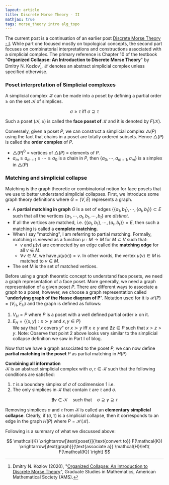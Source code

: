 ```yaml
---
layout: article
title: Discrete Morse Theory - II
mathjax: true
tags: morse_theory intro alg_topo
---
```


The current post is a continuation of an earlier post [Discrete Morse Theory - I](https://t-padma.github.io/2023/07/30/discrete-morse.html). While part one focused mostly on topological concepts, the second part focuses on combinatorial interpretations and constructions associated with a simplicial complex. The primary reference is Chapter 10 of the textbook "**Organized Collapse: An Introduction to Discrete Morse Theory**" by Dmitry N. Kozlov[^2]. $\mathcal{K}$ denotes an abstract simplicial complex unless specified otherwise.

### Poset interpretation of Simplicial complexes
A simplicial complex $\mathcal{K}$ can be made into a poset by defining a partial order $\geq$ on the set $\mathcal{K}$ of simplices. 

$$
\sigma \geq \tau \text{ iff } \sigma \supseteq \tau
$$

Such a poset $(\mathcal{K}, \geq)$ is called the **face poset of** $\mathcal{K}$ and it is denoted by $F(\mathcal{K})$.

Conversely, given a poset $P$, we can construct a simplicial complex $\triangle(P)$ using the fact that chains in a poset are totally ordered subsets. Hence $\triangle(P)$ is called the **order complex** of $P$. 
* $\triangle(P)^0$ = vertices of $\triangle(P)$ = elements of $P$.
* $a_m \geq a_{m-1} \geq \cdots \geq a_0$ is a chain in $P$, then $\lbrace a_0, \cdots, a_{m-1}, a_m \rbrace$ is a simplex in $\triangle(P)$

### Matching and simplicial collapse
Matching is the graph theoretic or combinatorial notion for face posets that we use to better understand simplicial collapses. First, we introduce some graph theory definitions where $G = (V, E)$ represents a graph.
* A **partial matching in graph** $G$ is a set of edges $\lbrace \lbrace a_1,b_1 \rbrace, \cdots, \lbrace a_t,b_t \rbrace \rbrace \subset E$ such that all the vertices $\lbrace a_1, \cdots, a_t,b_1,\cdots,b_t \rbrace$ are *distinct*.
* If all the vertices are matched, i.e. $\lbrace \lbrace a_1,b_1 \rbrace, \cdots, \lbrace a_t,b_t \rbrace \rbrace = E$, then such a matching is called a **complete matching**.
* When I say "matching", I am referring to partial matching. Formally, matching is viewed as a function $\mu: M \rightarrow M$ for $M \subset V$ such that:
  - $v$ and $\mu(v)$ are connected by an edge called the **matching edge** for all $v \in M$.
  - $\forall v \in M$, we have $\mu(\mu(v)) = v$. In other words, the vertex $\mu(v) \in M$ is matched to $v \in M$.
* The set M is the set of matched vertices.

Before using a graph theoretic concept to understand face posets, we need a graph representation of a face poset. More generally, we need a graph representation of a given poset $P$. There are different ways to associate a graph to a poset, however, we choose a graph representation called "**underlying graph of the Hasse diagram of P**". Notation used for it is $\mathcal{H}(P) = (V_H, E_H)$ and the graph is defined as follows:
1. $V_H = P$ where $P$ is a poset with a well defined partial order $\geq$ on it.
2. $E_H = \lbrace \lbrace x, y \rbrace : x \succ y \text{ and } x,y \in P  \rbrace$ \
   We say that "$x$ covers $y$" or $x \succ y$ iff $x \geq y$ and $\nexists z \in P$ such that $x > z > y$.
Note: Observe that point 2 above looks very similar to the simplicial collapse definition we saw in Part I of blog. 

Now that we have a graph associated to the poset $P$, we can now define **partial matching in the poset** $P$ as partial matching in $H(P)$

**Combining all information**\
$\mathcal{K}$ is an abstract simplicial complex with $\sigma, \tau \in \mathcal{K}$ such that the following conditions are satisfied:
1. $\tau$ is a boundary simplex of $\sigma$ of codimension $1$ i.e.  
2. The only simplices in $\mathcal{K}$ that contain $\tau$ are $\tau$ and $\sigma$.

  $$
\nexists \gamma \in \mathcal{K} \quad \text{such that} \quad \sigma \supseteq \gamma \supseteq \tau
  $$

Removing simplices $\sigma$ and $\tau$ from $\mathcal{K}$ is called an **elementary simplicial collapse**. Clearly, if $(\sigma, \tau)$ is a simplicial collapse, then it corresponds to an edge in the graph $H(P)$ where $P = \mathcal{H}(\mathcal{K})$.

Following is a summary of what we discussed above:

$$
\mathcal{K} \xrightarrow[\text{poset}]{\text{convert to}} F(\mathcal{K}) \xrightarrow[\text{graph}]{\text{associate a}} \mathcal{H}\left( F(\mathcal{K}) \right)
$$














[^1]: Bauer, U., and Edelsbrunner, H. (2016), "[The Morse theory of Čech and Delaunay complexes](https://doi.org/10.1090/tran/6991)", Transactions of the American Mathematical Society, American Mathematical Society (AMS).
[^2]: Dmitry N. Kozlov (2020), "[Organized Collapse: An Introduction to Discrete Morse Theory](https://www.maa.org/press/maa-reviews/organized-collapse-an-introduction-to-discrete-morse-theory)", Graduate Studies in Mathematics, American Mathematical Society (AMS).

